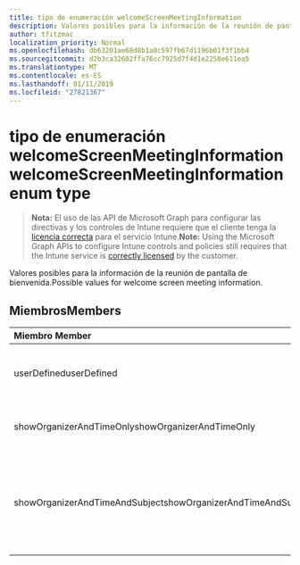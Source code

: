 ```yaml
---
title: tipo de enumeración welcomeScreenMeetingInformation
description: Valores posibles para la información de la reunión de pantalla de bienvenida.
author: tfitzmac
localization_priority: Normal
ms.openlocfilehash: db63201ae68d8b1a0c597fb67d1196b01f3f1bb4
ms.sourcegitcommit: d2b3ca32602ffa76cc7925d7f4d1e2258e611ea5
ms.translationtype: MT
ms.contentlocale: es-ES
ms.lasthandoff: 01/11/2019
ms.locfileid: "27821367"
---
```

# <a name="welcomescreenmeetinginformation-enum-type"></a><span data-ttu-id="606d3-103">tipo de enumeración welcomeScreenMeetingInformation</span><span class="sxs-lookup"><span data-stu-id="606d3-103">welcomeScreenMeetingInformation enum type</span></span>

> <span data-ttu-id="606d3-104">**Nota:** El uso de las API de Microsoft Graph para configurar las directivas y los controles de Intune requiere que el cliente tenga la [licencia correcta](https://go.microsoft.com/fwlink/?linkid=839381) para el servicio Intune.</span><span class="sxs-lookup"><span data-stu-id="606d3-104">**Note:** Using the Microsoft Graph APIs to configure Intune controls and policies still requires that the Intune service is [correctly licensed](https://go.microsoft.com/fwlink/?linkid=839381) by the customer.</span></span>

<span data-ttu-id="606d3-105">Valores posibles para la información de la reunión de pantalla de bienvenida.</span><span class="sxs-lookup"><span data-stu-id="606d3-105">Possible values for welcome screen meeting information.</span></span>
## <a name="members"></a><span data-ttu-id="606d3-106">Miembros</span><span class="sxs-lookup"><span data-stu-id="606d3-106">Members</span></span>
|<span data-ttu-id="606d3-107">Miembro	</span><span class="sxs-lookup"><span data-stu-id="606d3-107">Member</span></span>|<span data-ttu-id="606d3-108">Valor</span><span class="sxs-lookup"><span data-stu-id="606d3-108">Value</span></span>|<span data-ttu-id="606d3-109">Description</span><span class="sxs-lookup"><span data-stu-id="606d3-109">Description</span></span>|
|:---|:---|:---|
|<span data-ttu-id="606d3-110">userDefined</span><span class="sxs-lookup"><span data-stu-id="606d3-110">userDefined</span></span>|<span data-ttu-id="606d3-111">0</span><span class="sxs-lookup"><span data-stu-id="606d3-111">0</span></span>|<span data-ttu-id="606d3-112">Definido por el usuario, valor predeterminado, sin intención.</span><span class="sxs-lookup"><span data-stu-id="606d3-112">User Defined, default value, no intent.</span></span>|
|<span data-ttu-id="606d3-113">showOrganizerAndTimeOnly</span><span class="sxs-lookup"><span data-stu-id="606d3-113">showOrganizerAndTimeOnly</span></span>|<span data-ttu-id="606d3-114">1</span><span class="sxs-lookup"><span data-stu-id="606d3-114">1</span></span>|<span data-ttu-id="606d3-115">Mostrar organizador y hora sólo.</span><span class="sxs-lookup"><span data-stu-id="606d3-115">Show organizer and time only.</span></span>|
|<span data-ttu-id="606d3-116">showOrganizerAndTimeAndSubject</span><span class="sxs-lookup"><span data-stu-id="606d3-116">showOrganizerAndTimeAndSubject</span></span>|<span data-ttu-id="606d3-117">2</span><span class="sxs-lookup"><span data-stu-id="606d3-117">2</span></span>|<span data-ttu-id="606d3-118">Mostrar el organizador, tiempo y subject (asunto está oculto para las conferencias privadas).</span><span class="sxs-lookup"><span data-stu-id="606d3-118">Show organizer, time and subject (subject is hidden for private meetings).</span></span>|



